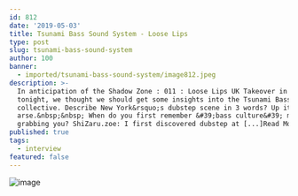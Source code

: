 ```yaml
---
id: 812
date: '2019-05-03'
title: Tsunami Bass Sound System - Loose Lips
type: post
slug: tsunami-bass-sound-system
author: 100
banner:
  - imported/tsunami-bass-sound-system/image812.jpeg
description: >-
  In anticipation of the Shadow Zone : 011 : Loose Lips UK Takeover in Brooklyn
  tonight, we thought we should get some insights into the Tsunami Bass
  collective. Describe New York&rsquo;s dubstep scene in 3 words? Up it&rsquo;s
  arse.&nbsp;&nbsp; When do you first remember &#39;bass culture&#39; music
  grabbing you? ShiZaru.zoe: I first discovered dubstep at [...]Read More...
published: true
tags:
  - interview
featured: false
---
```

![image](../imported/tsunami-bass-sound-system/image812.jpeg)